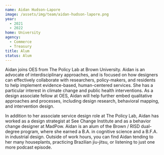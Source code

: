 ```yaml
---
name: Aidan Hudson-Lapore
image: /assets/img/team/aidan-hudson-lapore.png
year:
  - 2021
  - 2022
home: University
agency:
  - Commerce
  - Treasury
title: Alum
status: Alum
---
```

Aidan joins OES from The Policy Lab at Brown University. Aidan is an advocate of interdisciplinary approaches, and is focused on how designers can effectively collaborate with researchers, policy-makers, and residents to help implement evidence-based, human-centered services. She has a particular interest in climate change and public health interventions. As a design associate fellow at OES, Aidan will help further embed qualitative approaches and processes, including design research, behavioral mapping, and intervention design. 

In addition to her associate service design role at The Policy Lab, Aidan has worked as a design strategist at See Change Institute and as a behavior change designer at MadPow. Aidan is an alum of the Brown / RISD dual-degree program, where she earned a B.A. in cognitive science and a B.F.A. in industrial design. Outside of work hours, you can find Aidan tending to her many houseplants, practicing Brazilian jiu-jitsu, or listening to just one more podcast episode.
